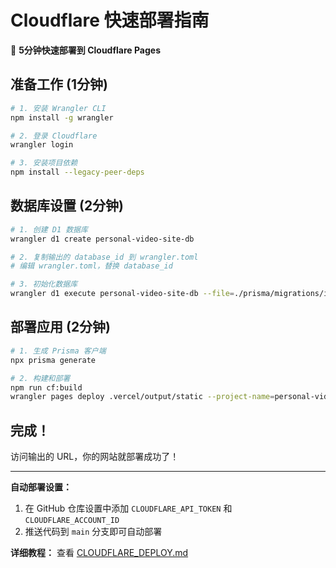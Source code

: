 # Cloudflare 快速部署指南

🚀 **5分钟快速部署到 Cloudflare Pages**

## 准备工作 (1分钟)

```bash
# 1. 安装 Wrangler CLI
npm install -g wrangler

# 2. 登录 Cloudflare
wrangler login

# 3. 安装项目依赖
npm install --legacy-peer-deps
```

## 数据库设置 (2分钟)

```bash
# 1. 创建 D1 数据库
wrangler d1 create personal-video-site-db

# 2. 复制输出的 database_id 到 wrangler.toml
# 编辑 wrangler.toml，替换 database_id

# 3. 初始化数据库
wrangler d1 execute personal-video-site-db --file=./prisma/migrations/init.sql
```

## 部署应用 (2分钟)

```bash
# 1. 生成 Prisma 客户端
npx prisma generate

# 2. 构建和部署
npm run cf:build
wrangler pages deploy .vercel/output/static --project-name=personal-video-site
```

## 完成！

访问输出的 URL，你的网站就部署成功了！

---

**自动部署设置：**
1. 在 GitHub 仓库设置中添加 `CLOUDFLARE_API_TOKEN` 和 `CLOUDFLARE_ACCOUNT_ID`
2. 推送代码到 `main` 分支即可自动部署

**详细教程：** 查看 [CLOUDFLARE_DEPLOY.md](./CLOUDFLARE_DEPLOY.md)